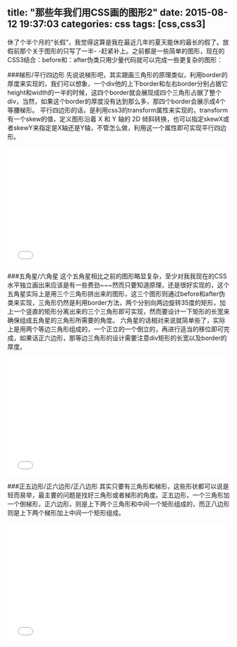 title: "那些年我们用CSS画的图形2"
date: 2015-08-12 19:37:03
categories: css
tags: [css,css3]
---

休了个半个月的“长假”，我觉得这算是我在最近几年的夏天能休的最长的假了。放假前那个关于图形的只写了一半- -赶紧补上。之前都是一些简单的图形，现在的CSS3结合：before和：after伪类只用少量代码就可以完成一些更复杂的图形：
<!--more-->

###梯形/平行四边形
先说说梯形吧，其实跟画三角形的原理类似，利用border的厚度来实现的，我们可以想象，一个div他的上下border和左右border分别占据它height和width的一半的时候，这四个border就会展现成四个三角形占据了整个div，当然，如果这个border的厚度没有达到那么多，那四个border会展示成4个等腰梯形。
平行四边形的话，是利用css3的transform属性来实现的，transform有一个skew的值，定义图形沿着 X 和 Y 轴的 2D 倾斜转换，也可以指定skewX或者skewY来指定是X轴还是Y轴，不管怎么做，利用这一个属性即可实现平行四边形。
<iframe height='268' scrolling='no' src='//codepen.io/geniuspeng/embed/gpyaQp/?height=268&theme-id=15655&default-tab=result' frameborder='no' allowtransparency='true' allowfullscreen='true' style='width: 100%;'>See the Pen <a href='http://codepen.io/geniuspeng/pen/gpyaQp/'>CSS3梯形/平行四边形</a> by Yunpeng Bai (<a href='http://codepen.io/geniuspeng'>@geniuspeng</a>) on <a href='http://codepen.io'>CodePen</a>.
</iframe>

###五角星/六角星
这个五角星相比之前的图形略显复杂，至少对我我现在的CSS水平独立画出来应该是有一些费劲~~~然而只要知道原理，还是很好实现的，这个五角星实际上是用三个三角形拼出来的图形，这三个图形则通过before和after伪类来实现，三角形仍然是利用border方法，两个分别向两边旋转35度的矩形，加上一个竖直的矩形分离出来的三个三角形即可实现，然而要设计一下矩形的长宽来确保组成五角星的三角形所需要的角度。
六角星的话相对来说就简单些了，实际上是用两个等边三角形组成的，一个正立的一个倒立的，再进行适当的移位即可完成，如果话正六边形，那等边三角形的设计需要注意div矩形的长宽以及border的厚度。
<iframe height='268' scrolling='no' src='//codepen.io/geniuspeng/embed/QbPjov/?height=268&theme-id=15655&default-tab=result' frameborder='no' allowtransparency='true' allowfullscreen='true' style='width: 100%;'>See the Pen <a href='http://codepen.io/geniuspeng/pen/QbPjov/'>CSS五角星/六角星</a> by Yunpeng Bai (<a href='http://codepen.io/geniuspeng'>@geniuspeng</a>) on <a href='http://codepen.io'>CodePen</a>.
</iframe>

###正五边形/正六边形/正八边形
其实只要有三角形和梯形，这些形状都可以说是轻而易举，最主要的问题是找好三角形或者梯形的角度。正五边形，一个三角形加一个倒梯形，正六边形，则是上下两个三角形和中间一个矩形组成的，而正八边形则是上下两个梯形加上中间一个矩形组成。
<iframe height='268' scrolling='no' src='//codepen.io/geniuspeng/embed/LVvGYo/?height=268&theme-id=15655&default-tab=result' frameborder='no' allowtransparency='true' allowfullscreen='true' style='width: 100%;'>See the Pen <a href='http://codepen.io/geniuspeng/pen/LVvGYo/'>CSS正五边形/正六边形/正八边形</a> by Yunpeng Bai (<a href='http://codepen.io/geniuspeng'>@geniuspeng</a>) on <a href='http://codepen.io'>CodePen</a>.
</iframe>
